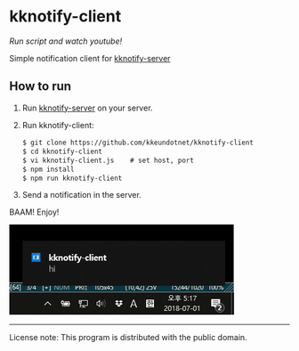 kknotify-client
======

*Run script and watch youtube!*

Simple notification client for [kknotify-server](https://github.com/kkeundotnet/kknotify-server)

How to run
------

1.  Run
    [kknotify-server](https://github.com/kkeundotnet/kknotify-server)
    on your server.

2.  Run kknotify-client:

    ```
    $ git clone https://github.com/kkeundotnet/kknotify-client
    $ cd kknotify-client
    $ vi kknotify-client.js    # set host, port
    $ npm install
    $ npm run kknotify-client
    ```

3.  Send a notification in the server.

BAAM!  Enjoy!

![screenshot.png](screenshot.png)

******

License note: This program is distributed with the public domain.
